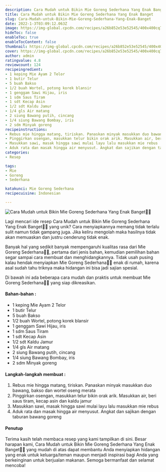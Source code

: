 ```yaml
---
description: Cara Mudah untuk Bikin Mie Goreng Sederhana Yang Enak Banget"
title: Cara Mudah untuk Bikin Mie Goreng Sederhana Yang Enak Banget
slug: Cara-Mudah-untuk-Bikin-Mie-Goreng-Sederhana-Yang-Enak-Banget
date: 2022-1-3T03:09:12.063Z
image: https://img-global.cpcdn.com/recipes/a26b852e53e52545/400x400cq70/photo.jpg
hideToc: false
enableToc: true
enableTocContent: false
thumbnail: https://img-global.cpcdn.com/recipes/a26b852e53e52545/400x400cq70/photo.jpg
cover: https://img-global.cpcdn.com/recipes/a26b852e53e52545/400x400cq70/photo.jpg
author: admin
ratingvalue: 4.8
reviewcount: 124
recipeingredient:
- 1 keping Mie Ayam 2 Telor
- 1 butir Telur
- 5 buah Bakso
- 1/2 buah Wortel, potong korek blansir
- 1 genggam Sawi Hijau, iris
- 1 sdm Saus Tiram
- 1 sdt Kecap Asin
- 1/2 sdt Kaldu Jamur
- 1/4 gls Air matang
- 2 siung Bawang putih, cincang
- 1/4 siung Bawang Bombay, iris
- 2 sdm Minyak goreng
recipeinstructions:
- Rebus mie hingga matang, tiriskan. Panaskan minyak masukkan duo bawang, bakso dan wortel oseng merata
- Pinggirkan osengan, masukkan telur bikin orak arik. Masukkan air, beri saus tiram, kecap asin dan kaldu jamur
- Masukkan sawi, masak hingga sawi mulai layu lalu masukkan mie rebus
- Aduk rata dan masak hingga air menyusut. Angkat dan sajikan dengan taburan bawang goreng
categories:
- Resep

tags:
- Mie
- Goreng
- Sederhana

katakunci: Mie Goreng Sederhana
recipecuisine: Indonesian

---
```


![Cara Mudah untuk Bikin Mie Goreng Sederhana Yang Enak Banget👩‍🍳](https://img-global.cpcdn.com/recipes/a26b852e53e52545/400x400cq70/photo.jpg)

Lagi mencari ide resep Cara Mudah untuk Bikin Mie Goreng Sederhana Yang Enak Banget👩‍🍳 yang unik? Cara menyiapkannya memang tidak terlalu sulit namun tidak gampang juga. Jika keliru mengolah maka hasilnya tidak akan memuaskan dan justru cenderung tidak enak.

Banyak hal yang sedikit banyak mempengaruhi kualitas rasa dari Mie Goreng Sederhana👩‍🍳, pertama dari jenis bahan, kemudian pemilihan bahan segar sampai cara membuat dan menghidangkannya. Tidak usah pusing kalau hendak menyiapkan Mie Goreng Sederhana👩‍🍳 enak di rumah, karena asal sudah tahu triknya maka hidangan ini bisa jadi sajian spesial.

Di bawah ini ada beberapa cara mudah dan praktis untuk membuat Mie Goreng Sederhana👩‍🍳 yang siap dikreasikan.

<!--inarticleads1-->

#### Bahan-bahan :

- 1 keping Mie Ayam 2 Telor
- 1 butir Telur
- 5 buah Bakso
- 1/2 buah Wortel, potong korek blansir
- 1 genggam Sawi Hijau, iris
- 1 sdm Saus Tiram
- 1 sdt Kecap Asin
- 1/2 sdt Kaldu Jamur
- 1/4 gls Air matang
- 2 siung Bawang putih, cincang
- 1/4 siung Bawang Bombay, iris
- 2 sdm Minyak goreng

<!--inarticleads2-->

#### Langkah-langkah membuat :

1. Rebus mie hingga matang, tiriskan. Panaskan minyak masukkan duo bawang, bakso dan wortel oseng merata
1. Pinggirkan osengan, masukkan telur bikin orak arik. Masukkan air, beri saus tiram, kecap asin dan kaldu jamur
1. Masukkan sawi, masak hingga sawi mulai layu lalu masukkan mie rebus
1. Aduk rata dan masak hingga air menyusut. Angkat dan sajikan dengan taburan bawang goreng

#### Penutup

Terima kasih telah membaca resep yang kami tampilkan di sini. Besar harapan kami, Cara Mudah untuk Bikin Mie Goreng Sederhana Yang Enak Banget👩‍🍳 yang mudah di atas dapat membantu Anda menyiapkan hidangan yang enak untuk keluarga/teman maupun menjadi inspirasi bagi Anda yang berkeinginan untuk berjualan makanan. Semoga bermanfaat dan selamat mencoba!